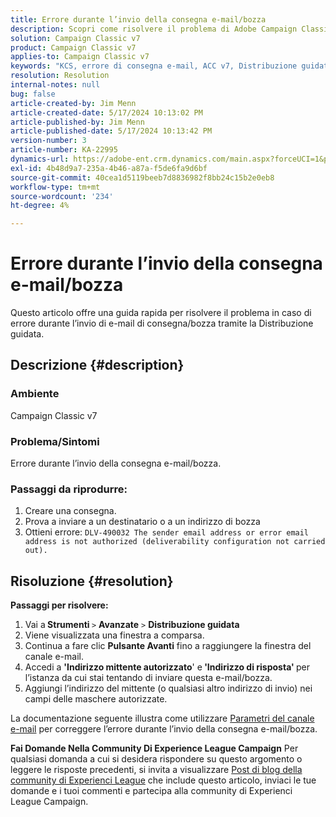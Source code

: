 ```yaml
---
title: Errore durante l’invio della consegna e-mail/bozza
description: Scopri come risolvere il problema di Adobe Campaign Classic in cui si verifica un errore durante l’invio della consegna e-mail/bozza tramite la procedura guidata di distribuzione.
solution: Campaign Classic v7
product: Campaign Classic v7
applies-to: Campaign Classic v7
keywords: "KCS, errore di consegna e-mail, ACC v7, Distribuzione guidata"
resolution: Resolution
internal-notes: null
bug: false
article-created-by: Jim Menn
article-created-date: 5/17/2024 10:13:02 PM
article-published-by: Jim Menn
article-published-date: 5/17/2024 10:13:42 PM
version-number: 3
article-number: KA-22995
dynamics-url: https://adobe-ent.crm.dynamics.com/main.aspx?forceUCI=1&pagetype=entityrecord&etn=knowledgearticle&id=b437469d-9a14-ef11-9f8a-6045bd006268
exl-id: 4b48d9a7-235a-4b46-a87a-f5de6fa9d6bf
source-git-commit: 40cea1d5119beeb7d8836982f8bb24c15b2e0eb8
workflow-type: tm+mt
source-wordcount: '234'
ht-degree: 4%

---
```


# Errore durante l’invio della consegna e-mail/bozza


Questo articolo offre una guida rapida per risolvere il problema in caso di errore durante l’invio di e-mail di consegna/bozza tramite la Distribuzione guidata.

## Descrizione {#description}


### <b>Ambiente</b>

Campaign Classic v7



### <b>Problema/Sintomi</b>

Errore durante l’invio della consegna e-mail/bozza.

### <b>Passaggi da riprodurre:</b>

1. Creare una consegna.
2. Prova a inviare a un destinatario o a un indirizzo di bozza
3. Ottieni errore: `DLV-490032 The sender email address or error email address is not authorized (deliverability configuration not carried out).`



## Risoluzione {#resolution}

<b>Passaggi per risolvere:</b>
1. Vai a<b> Strumenti </b>`>`  <b>Avanzate</b> `>`  <b>Distribuzione guidata</b>
2. Viene visualizzata una finestra a comparsa.
3. Continua a fare clic <b>Pulsante Avanti</b> fino a raggiungere la finestra del canale e-mail.
4. Accedi a <b>&#39;Indirizzo mittente autorizzato</b>&#39; e<b> &#39;Indirizzo di risposta&#39; </b>per l’istanza da cui stai tentando di inviare questa e-mail/bozza.
5. Aggiungi l’indirizzo del mittente (o qualsiasi altro indirizzo di invio) nei campi delle maschere autorizzate.




La documentazione seguente illustra come utilizzare [Parametri del canale e-mail](https://experienceleague.adobe.com/docs/campaign-classic/using/installing-campaign-classic/initial-configuration/deploying-an-instance.html#email-channel-parameters) per correggere l’errore durante l’invio della consegna e-mail/bozza.


<b>Fai Domande Nella Community Di Experience League Campaign</b>
Per qualsiasi domanda a cui si desidera rispondere su questo argomento o leggere le risposte precedenti, si invita a visualizzare [Post di blog della community di Experienci League](https://experienceleaguecommunities.adobe.com/t5/adobe-campaign-classic-blogs/introducing-top-kcs-articles-curated-for-your-troubleshooting/bc-p/672426#M132 "Segui collegamento") che include questo articolo, inviaci le tue domande e i tuoi commenti e partecipa alla community di Experienci League Campaign.
